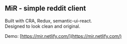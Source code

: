 ## MiR - simple reddit client

Built with CRA, Redux, semantic-ui-react.<br>
Designed to look clean and original.

Demo: [https://mir.netlify.com/](https://mir.netlify.com/)<br>
